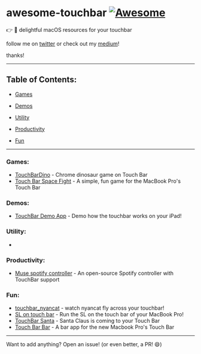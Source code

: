 # awesome-touchbar [![Awesome](https://cdn.rawgit.com/sindresorhus/awesome/d7305f38d29fed78fa85652e3a63e154dd8e8829/media/badge.svg)](https://github.com/zakariaridouh/awesome-touchbar)

:point_right: :star2: delightful macOS resources for your touchbar

follow me on [twitter](https://twitter.com/TheMightyCraken) or check out my [medium](https://medium.com/@ZakRidouh)!

thanks!

---

## Table of Contents:

* [Games](#games)

* [Demos](#demos)

* [Utility](#util)

* [Productivity](#prod)

* [Fun](#fun)

---

### Games:

* [TouchBarDino](https://github.com/yuhuili/TouchBarDino) - Chrome dinosaur game on Touch Bar
* [Touch Bar Space Fight](https://github.com/insidegui/TouchBarSpaceFight) - A simple, fun game for the MacBook Pro's Touch Bar


### Demos:

* [TouchBar Demo App](https://github.com/bikkelbroeders/TouchBarDemoApp) - Demo how the touchbar works on your iPad!


### Utility:
* [ ]()

### Productivity:
* [Muse spotify controller](https://github.com/xzzz9097/Muse) - An open-source Spotify controller with TouchBar support

### Fun:
* [touchbar_nyancat](https://github.com/avatsaev/touchbar_nyancat) - watch nyancat fly across your touchbar!
* [SL on touch bar](https://github.com/NeoCat/sl_on_touchbar) - Run the SL on the touch bar of your MacBook Pro!
* [TouchBar Santa](https://github.com/airbyte/touchbar_santa) - Santa Claus is coming to your Touch Bar
* [Touch Bar Bar](https://github.com/guidouil/TouchBarBar) - A bar app for the new Macbook Pro's Touch Bar


---

Want to add anything? Open an issue! (or even better, a PR! :smile:)

